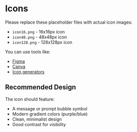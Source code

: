 # Icons

Please replace these placeholder files with actual icon images:

- `icon16.png` - 16x16px icon
- `icon48.png` - 48x48px icon  
- `icon128.png` - 128x128px icon

You can use tools like:
- [Figma](https://www.figma.com/)
- [Canva](https://www.canva.com/)
- [Icon generators](https://www.favicon-generator.org/)

## Recommended Design

The icon should feature:
- A message or prompt bubble symbol
- Modern gradient colors (purple/blue)
- Clean, minimalist design
- Good contrast for visibility

